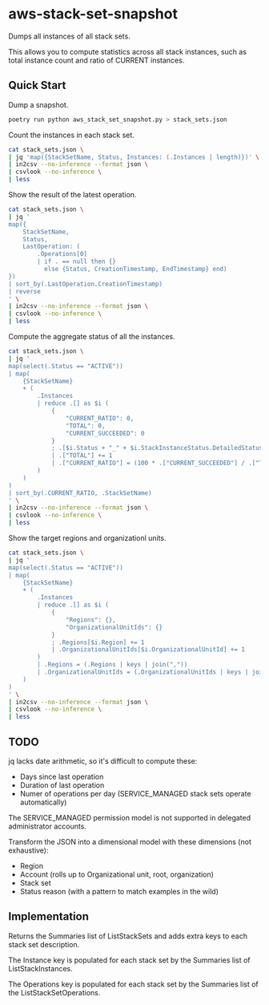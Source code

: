 # aws-stack-set-snapshot

Dumps all instances of all stack sets.

This allows you to compute statistics across all stack instances, such as total instance count and ratio of CURRENT instances.

## Quick Start

Dump a snapshot.

```bash
poetry run python aws_stack_set_snapshot.py > stack_sets.json
```

Count the instances in each stack set.

```bash
cat stack_sets.json \
| jq 'map({StackSetName, Status, Instances: (.Instances | length)})' \
| in2csv --no-inference --format json \
| csvlook --no-inference \
| less
```

Show the result of the latest operation.

```bash
cat stack_sets.json \
| jq '
map({
    StackSetName,
    Status,
    LastOperation: (
        .Operations[0]
        | if . == null then {}
          else {Status, CreationTimestamp, EndTimestamp} end)
})
| sort_by(.LastOperation.CreationTimestamp)
| reverse
' \
| in2csv --no-inference --format json \
| csvlook --no-inference \
| less
```

Compute the aggregate status of all the instances.

```bash
cat stack_sets.json \
| jq '
map(select(.Status == "ACTIVE"))
| map(
    {StackSetName}
    + (
        .Instances
        | reduce .[] as $i (
            {
                "CURRENT_RATIO": 0,
                "TOTAL": 0,
                "CURRENT_SUCCEEDED": 0
            }
            ; .[$i.Status + "_" + $i.StackInstanceStatus.DetailedStatus] += 1
            | .["TOTAL"] += 1
            | .["CURRENT_RATIO"] = (100 * .["CURRENT_SUCCEEDED"] / .["TOTAL"] | floor)
        )
    )
)
| sort_by(.CURRENT_RATIO, .StackSetName)
' \
| in2csv --no-inference --format json \
| csvlook --no-inference \
| less
```

Show the target regions and organizationl units.

```bash
cat stack_sets.json \
| jq '
map(select(.Status == "ACTIVE"))
| map(
    {StackSetName}
    + (
        .Instances
        | reduce .[] as $i (
            {
                "Regions": {},
                "OrganizationalUnitIds": {}
            }
            ; .Regions[$i.Region] += 1
            | .OrganizationalUnitIds[$i.OrganizationalUnitId] += 1
        )
        | .Regions = (.Regions | keys | join(","))
        | .OrganizationalUnitIds = (.OrganizationalUnitIds | keys | join(","))
    )
)
' \
| in2csv --no-inference --format json \
| csvlook --no-inference \
| less
```

## TODO

jq lacks date arithmetic, so it's difficult to compute these:

* Days since last operation
* Duration of last operation
* Numer of operations per day (SERVICE_MANAGED stack sets operate automatically)

The SERVICE_MANAGED permission model is not supported in delegated administrator accounts.

Transform the JSON into a dimensional model with these dimensions (not exhaustive):

* Region
* Account (rolls up to Organizational unit, root, organization)
* Stack set 
* Status reason (with a pattern to match examples in the wild)

## Implementation

Returns the Summaries list of ListStackSets and adds extra keys to each stack set description.

The Instance key is populated for each stack set by the Summaries list of ListStackInstances.

The Operations key is populated for each stack set by the Summaries list of the ListStackSetOperations.
